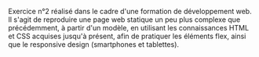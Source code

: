 Exercice n°2 réalisé dans le cadre d'une formation de développement web. 
Il s'agit de reproduire une page web statique un peu plus complexe que précédemment, à partir d'un modèle, en utilisant les connaissances HTML et CSS acquises jusqu'à présent, afin de pratiquer les éléments flex, ainsi que le responsive design (smartphones et tablettes).
